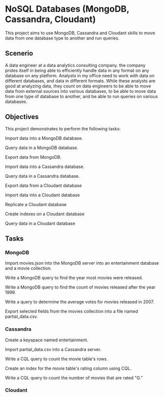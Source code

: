 # NoSQL Databases (MongoDB, Cassandra, Cloudant)
This project aims to use MongoDB, Cassandra and Cloudant skills to move data from one database type to another and run queries.

## Scenerio

A data engineer at a data analytics consulting company. the company prides itself in being able to efficiently handle data in any format on any database on any platform. Analysts in my office need to work with data on different databases, and data in different formats. While these analysts are good at analyzing data, they count on data engineers to be able to move data from external sources into various databases, to be able to move data from one type of database to another, and be able to run queries on various databases.

## Objectives
This project demonstrates to perform the following tasks:

  Import data into a MongoDB database.

  Query data in a MongoDB database.

  Export data from MongoDB.

  Import data into a Cassandra database.

  Query data in a Cassandra database.

  Export data from a Cloudant database

  Import data into a Cloudant database

  Replicate a Cloudant database

  Create indexes on a Cloudant database

  Query data in a Cloudant database

## Tasks 
### MongoDB
Import movies.json into the MongoDB server into an entertainment database and a movie collection.

Write a MongoDB query to find the year most movies were released.

Write a MongoDB query to find the count of movies released after the year 1999.

Write a query to determine the average votes for movies released in 2007.

Export selected fields from the movies collection into a file named partial_data.csv.

### Cassandra
Create a keyspace named entertainment.

Import partial_data.csv into a Cassandra server.

Write a CQL query to count the movie table's rows.

Create an index for the movie table's rating column using CQL.

Write a CQL query to count the number of movies that are rated "G."

### Cloudant






